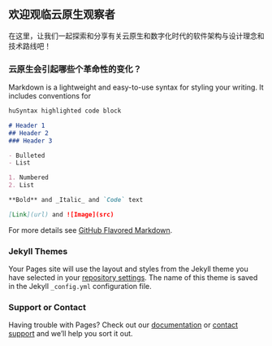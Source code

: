 

## 欢迎观临云原生观察者

在这里，让我们一起探索和分享有关云原生和数字化时代的软件架构与设计理念和技术路线吧！

### 云原生会引起哪些个革命性的变化？

Markdown is a lightweight and easy-to-use syntax for styling your writing. It includes conventions for

```markdown
huSyntax highlighted code block

# Header 1
## Header 2
### Header 3

- Bulleted
- List

1. Numbered
2. List

**Bold** and _Italic_ and `Code` text

[Link](url) and ![Image](src)
```

For more details see [GitHub Flavored Markdown](https://guides.github.com/features/mastering-markdown/).

### Jekyll Themes

Your Pages site will use the layout and styles from the Jekyll theme you have selected in your [repository settings](https://github.com/CloudNatvieObserver/CloudNativeObserver.github.io/settings). The name of this theme is saved in the Jekyll `_config.yml` configuration file.

### Support or Contact

Having trouble with Pages? Check out our [documentation](https://docs.github.com/categories/github-pages-basics/) or [contact support](https://github.com/contact) and we’ll help you sort it out.
